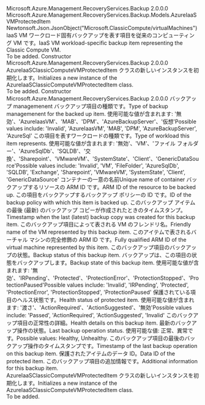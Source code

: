 <Type Name="AzureIaaSClassicComputeVMProtectedItem" FullName="Microsoft.Azure.Management.RecoveryServices.Backup.Models.AzureIaaSClassicComputeVMProtectedItem">
  <TypeSignature Language="C#" Value="public class AzureIaaSClassicComputeVMProtectedItem : Microsoft.Azure.Management.RecoveryServices.Backup.Models.AzureIaaSVMProtectedItem" />
  <TypeSignature Language="ILAsm" Value=".class public auto ansi beforefieldinit AzureIaaSClassicComputeVMProtectedItem extends Microsoft.Azure.Management.RecoveryServices.Backup.Models.AzureIaaSVMProtectedItem" />
  <TypeSignature Language="DocId" Value="T:Microsoft.Azure.Management.RecoveryServices.Backup.Models.AzureIaaSClassicComputeVMProtectedItem" />
  <TypeSignature Language="VB.NET" Value="Public Class AzureIaaSClassicComputeVMProtectedItem&#xA;Inherits AzureIaaSVMProtectedItem" />
  <TypeSignature Language="F#" Value="type AzureIaaSClassicComputeVMProtectedItem = class&#xA;    inherit AzureIaaSVMProtectedItem" />
  <AssemblyInfo>
    <AssemblyName>Microsoft.Azure.Management.RecoveryServices.Backup</AssemblyName>
    <AssemblyVersion>2.0.0.0</AssemblyVersion>
  </AssemblyInfo>
  <Base>
    <BaseTypeName>Microsoft.Azure.Management.RecoveryServices.Backup.Models.AzureIaaSVMProtectedItem</BaseTypeName>
  </Base>
  <Interfaces />
  <Attributes>
    <Attribute>
      <AttributeName>Newtonsoft.Json.JsonObject("Microsoft.ClassicCompute/virtualMachines")</AttributeName>
    </Attribute>
  </Attributes>
  <Docs>
    <summary>
            <span data-ttu-id="9c498-101">IaaS VM ワークロード固有バックアップを表す項目を従来のコンピューティング VM です。</span><span class="sxs-lookup"><span data-stu-id="9c498-101">IaaS VM workload-specific backup item representing the Classic Compute VM.</span></span>
            </summary>
    <remarks>To be added.</remarks>
  </Docs>
  <Members>
    <Member MemberName=".ctor">
      <MemberSignature Language="C#" Value="public AzureIaaSClassicComputeVMProtectedItem ();" />
      <MemberSignature Language="ILAsm" Value=".method public hidebysig specialname rtspecialname instance void .ctor() cil managed" />
      <MemberSignature Language="DocId" Value="M:Microsoft.Azure.Management.RecoveryServices.Backup.Models.AzureIaaSClassicComputeVMProtectedItem.#ctor" />
      <MemberSignature Language="VB.NET" Value="Public Sub New ()" />
      <MemberType>Constructor</MemberType>
      <AssemblyInfo>
        <AssemblyName>Microsoft.Azure.Management.RecoveryServices.Backup</AssemblyName>
        <AssemblyVersion>2.0.0.0</AssemblyVersion>
      </AssemblyInfo>
      <Parameters />
      <Docs>
        <summary>
            <span data-ttu-id="9c498-102">AzureIaaSClassicComputeVMProtectedItem クラスの新しいインスタンスを初期化します。</span><span class="sxs-lookup"><span data-stu-id="9c498-102">Initializes a new instance of the AzureIaaSClassicComputeVMProtectedItem class.</span></span>
            </summary>
        <remarks>To be added.</remarks>
      </Docs>
    </Member>
    <Member MemberName=".ctor">
      <MemberSignature Language="C#" Value="public AzureIaaSClassicComputeVMProtectedItem (string backupManagementType = null, string workloadType = null, string containerName = null, string sourceResourceId = null, string policyId = null, Nullable&lt;DateTime&gt; lastRecoveryPoint = null, string friendlyName = null, string virtualMachineId = null, string protectionStatus = null, string protectionState = null, string healthStatus = null, System.Collections.Generic.IList&lt;Microsoft.Azure.Management.RecoveryServices.Backup.Models.AzureIaaSVMHealthDetails&gt; healthDetails = null, string lastBackupStatus = null, Nullable&lt;DateTime&gt; lastBackupTime = null, string protectedItemDataId = null, Microsoft.Azure.Management.RecoveryServices.Backup.Models.AzureIaaSVMProtectedItemExtendedInfo extendedInfo = null);" />
      <MemberSignature Language="ILAsm" Value=".method public hidebysig specialname rtspecialname instance void .ctor(string backupManagementType, string workloadType, string containerName, string sourceResourceId, string policyId, valuetype System.Nullable`1&lt;valuetype System.DateTime&gt; lastRecoveryPoint, string friendlyName, string virtualMachineId, string protectionStatus, string protectionState, string healthStatus, class System.Collections.Generic.IList`1&lt;class Microsoft.Azure.Management.RecoveryServices.Backup.Models.AzureIaaSVMHealthDetails&gt; healthDetails, string lastBackupStatus, valuetype System.Nullable`1&lt;valuetype System.DateTime&gt; lastBackupTime, string protectedItemDataId, class Microsoft.Azure.Management.RecoveryServices.Backup.Models.AzureIaaSVMProtectedItemExtendedInfo extendedInfo) cil managed" />
      <MemberSignature Language="DocId" Value="M:Microsoft.Azure.Management.RecoveryServices.Backup.Models.AzureIaaSClassicComputeVMProtectedItem.#ctor(System.String,System.String,System.String,System.String,System.String,System.Nullable{System.DateTime},System.String,System.String,System.String,System.String,System.String,System.Collections.Generic.IList{Microsoft.Azure.Management.RecoveryServices.Backup.Models.AzureIaaSVMHealthDetails},System.String,System.Nullable{System.DateTime},System.String,Microsoft.Azure.Management.RecoveryServices.Backup.Models.AzureIaaSVMProtectedItemExtendedInfo)" />
      <MemberSignature Language="VB.NET" Value="Public Sub New (Optional backupManagementType As String = null, Optional workloadType As String = null, Optional containerName As String = null, Optional sourceResourceId As String = null, Optional policyId As String = null, Optional lastRecoveryPoint As Nullable(Of DateTime) = null, Optional friendlyName As String = null, Optional virtualMachineId As String = null, Optional protectionStatus As String = null, Optional protectionState As String = null, Optional healthStatus As String = null, Optional healthDetails As IList(Of AzureIaaSVMHealthDetails) = null, Optional lastBackupStatus As String = null, Optional lastBackupTime As Nullable(Of DateTime) = null, Optional protectedItemDataId As String = null, Optional extendedInfo As AzureIaaSVMProtectedItemExtendedInfo = null)" />
      <MemberSignature Language="F#" Value="new Microsoft.Azure.Management.RecoveryServices.Backup.Models.AzureIaaSClassicComputeVMProtectedItem : string * string * string * string * string * Nullable&lt;DateTime&gt; * string * string * string * string * string * System.Collections.Generic.IList&lt;Microsoft.Azure.Management.RecoveryServices.Backup.Models.AzureIaaSVMHealthDetails&gt; * string * Nullable&lt;DateTime&gt; * string * Microsoft.Azure.Management.RecoveryServices.Backup.Models.AzureIaaSVMProtectedItemExtendedInfo -&gt; Microsoft.Azure.Management.RecoveryServices.Backup.Models.AzureIaaSClassicComputeVMProtectedItem" Usage="new Microsoft.Azure.Management.RecoveryServices.Backup.Models.AzureIaaSClassicComputeVMProtectedItem (backupManagementType, workloadType, containerName, sourceResourceId, policyId, lastRecoveryPoint, friendlyName, virtualMachineId, protectionStatus, protectionState, healthStatus, healthDetails, lastBackupStatus, lastBackupTime, protectedItemDataId, extendedInfo)" />
      <MemberType>Constructor</MemberType>
      <AssemblyInfo>
        <AssemblyName>Microsoft.Azure.Management.RecoveryServices.Backup</AssemblyName>
        <AssemblyVersion>2.0.0.0</AssemblyVersion>
      </AssemblyInfo>
      <Parameters>
        <Parameter Name="backupManagementType" Type="System.String" />
        <Parameter Name="workloadType" Type="System.String" />
        <Parameter Name="containerName" Type="System.String" />
        <Parameter Name="sourceResourceId" Type="System.String" />
        <Parameter Name="policyId" Type="System.String" />
        <Parameter Name="lastRecoveryPoint" Type="System.Nullable&lt;System.DateTime&gt;" />
        <Parameter Name="friendlyName" Type="System.String" />
        <Parameter Name="virtualMachineId" Type="System.String" />
        <Parameter Name="protectionStatus" Type="System.String" />
        <Parameter Name="protectionState" Type="System.String" />
        <Parameter Name="healthStatus" Type="System.String" />
        <Parameter Name="healthDetails" Type="System.Collections.Generic.IList&lt;Microsoft.Azure.Management.RecoveryServices.Backup.Models.AzureIaaSVMHealthDetails&gt;" />
        <Parameter Name="lastBackupStatus" Type="System.String" />
        <Parameter Name="lastBackupTime" Type="System.Nullable&lt;System.DateTime&gt;" />
        <Parameter Name="protectedItemDataId" Type="System.String" />
        <Parameter Name="extendedInfo" Type="Microsoft.Azure.Management.RecoveryServices.Backup.Models.AzureIaaSVMProtectedItemExtendedInfo" />
      </Parameters>
      <Docs>
        <param name="backupManagementType"><span data-ttu-id="9c498-103">バックアップ managemenent バックアップ項目の種類です。</span><span class="sxs-lookup"><span data-stu-id="9c498-103">Type of backup managemenent for the backed up item.</span></span> <span data-ttu-id="9c498-104">使用可能な値が含まれます: '無効'、'AzureIaasVM'、'MAB'、'DPM'、'AzureBackupServer'、'仮想'</span><span class="sxs-lookup"><span data-stu-id="9c498-104">Possible values include: 'Invalid', 'AzureIaasVM', 'MAB', 'DPM', 'AzureBackupServer', 'AzureSql'</span></span></param>
        <param name="workloadType"><span data-ttu-id="9c498-105">この項目を表すワークロードの種類です。</span><span class="sxs-lookup"><span data-stu-id="9c498-105">Type of workload this item represents.</span></span>
            <span data-ttu-id="9c498-106">使用可能な値が含まれます: '無効'、'VM'、'ファイル フォルダー'、'AzureSqlDb'、'SQLDB'、'交換'、'Sharepoint'、'VMwareVM'、'SystemState'、'Client'、'GenericDataSource'</span><span class="sxs-lookup"><span data-stu-id="9c498-106">Possible values include: 'Invalid', 'VM', 'FileFolder', 'AzureSqlDb', 'SQLDB', 'Exchange', 'Sharepoint', 'VMwareVM', 'SystemState', 'Client', 'GenericDataSource'</span></span></param>
        <param name="containerName"><span data-ttu-id="9c498-107">コンテナーの一意の名前</span><span class="sxs-lookup"><span data-stu-id="9c498-107">Unique name of container</span></span></param>
        <param name="sourceResourceId"><span data-ttu-id="9c498-108">バックアップするリソースの ARM ID です。</span><span class="sxs-lookup"><span data-stu-id="9c498-108">ARM ID of the resource to be backed up.</span></span></param>
        <param name="policyId"><span data-ttu-id="9c498-109">この項目をバックアップするバックアップ ポリシーの ID です。</span><span class="sxs-lookup"><span data-stu-id="9c498-109">ID of the backup policy with which this item is backed up.</span></span></param>
        <param name="lastRecoveryPoint"><span data-ttu-id="9c498-110">このバックアップ アイテムの最後 (最新) のバックアップ コピーが作成されたときのタイムスタンプ。</span><span class="sxs-lookup"><span data-stu-id="9c498-110">Timestamp when the last (latest) backup copy was created for this backup item.</span></span></param>
        <param name="friendlyName"><span data-ttu-id="9c498-111">このバックアップ項目によって表される VM のフレンドリ名。</span><span class="sxs-lookup"><span data-stu-id="9c498-111">Friendly name of the VM represented by this backup item.</span></span></param>
        <param name="virtualMachineId"><span data-ttu-id="9c498-112">このアイテムで表されるバーチャル マシンの完全修飾の ARM ID です。</span><span class="sxs-lookup"><span data-stu-id="9c498-112">Fully qualified ARM ID of the virtual machine represented by this item.</span></span></param>
        <param name="protectionStatus"><span data-ttu-id="9c498-113">このバックアップ項目のバックアップの状態。</span><span class="sxs-lookup"><span data-stu-id="9c498-113">Backup status of this backup item.</span></span></param>
        <param name="protectionState"><span data-ttu-id="9c498-114">バックアップは、この項目の状態をバックアップします。</span><span class="sxs-lookup"><span data-stu-id="9c498-114">Backup state of this backup item.</span></span>
            <span data-ttu-id="9c498-115">使用可能な値が含まれます: '無効'、'IRPending'、'Protected'、'ProtectionError'、'ProtectionStopped'、'ProtectionPaused'</span><span class="sxs-lookup"><span data-stu-id="9c498-115">Possible values include: 'Invalid', 'IRPending', 'Protected', 'ProtectionError', 'ProtectionStopped', 'ProtectionPaused'</span></span></param>
        <param name="healthStatus"><span data-ttu-id="9c498-116">保護されている項目のヘルス状態です。</span><span class="sxs-lookup"><span data-stu-id="9c498-116">Health status of protected item.</span></span>
            <span data-ttu-id="9c498-117">使用可能な値が含まれます: '渡さ'、'ActionRequired'、'ActionSuggested'、'無効'</span><span class="sxs-lookup"><span data-stu-id="9c498-117">Possible values include: 'Passed', 'ActionRequired', 'ActionSuggested', 'Invalid'</span></span></param>
        <param name="healthDetails"><span data-ttu-id="9c498-118">このバックアップ項目の正常性の詳細。</span><span class="sxs-lookup"><span data-stu-id="9c498-118">Health details on this backup item.</span></span></param>
        <param name="lastBackupStatus"><span data-ttu-id="9c498-119">最新のバックアップ操作の状態。</span><span class="sxs-lookup"><span data-stu-id="9c498-119">Last backup operation status.</span></span>
            <span data-ttu-id="9c498-120">使用可能な値: 正常、異常です。</span><span class="sxs-lookup"><span data-stu-id="9c498-120">Possible values: Healthy, Unhealthy.</span></span></param>
        <param name="lastBackupTime"><span data-ttu-id="9c498-121">このバックアップ項目の最後のバックアップ操作のタイムスタンプです。</span><span class="sxs-lookup"><span data-stu-id="9c498-121">Timestamp of the last backup operation on this backup item.</span></span></param>
        <param name="protectedItemDataId"><span data-ttu-id="9c498-122">保護されたアイテムのデータ ID。</span><span class="sxs-lookup"><span data-stu-id="9c498-122">Data ID of the protected item.</span></span></param>
        <param name="extendedInfo"><span data-ttu-id="9c498-123">このバックアップ項目の追加情報です。</span><span class="sxs-lookup"><span data-stu-id="9c498-123">Additional information for this backup item.</span></span></param>
        <summary>
            <span data-ttu-id="9c498-124">AzureIaaSClassicComputeVMProtectedItem クラスの新しいインスタンスを初期化します。</span><span class="sxs-lookup"><span data-stu-id="9c498-124">Initializes a new instance of the AzureIaaSClassicComputeVMProtectedItem class.</span></span>
            </summary>
        <remarks>To be added.</remarks>
      </Docs>
    </Member>
  </Members>
</Type>